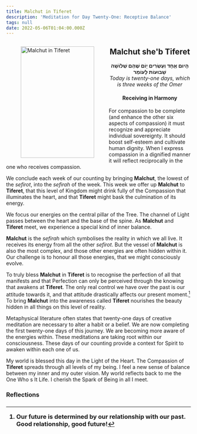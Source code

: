 ```yaml
---
title: Malchut in Tiferet
description: 'Meditation for Day Twenty-One: Receptive Balance'
tags: null
date: 2022-05-06T01:04:00.000Z
---
```

<a href="https://www.chabad.org/holidays/sefirah/omer-count_cdo/jewish/Count-the-Omer.htm">
<i class="fa fa-file" aria-hidden="true"></i></a>

<figure style='float: left'>
 <a href='/posts/img/freedom/week3/3.7-Malchut_in_Tiferet.png' target="_blank">
   <img src='/posts/img/freedom/week3/3.7-Malchut_in_Tiferet_s.png' alt='Malchut in Tiferet' width='200' height='304' />
 </a>
</figure>

<div style="text-align:center">
<h2>Malchut she'b Tiferet</h2>
<span dir="rtl"><b>הָיום אֵֶחָד וְעֶשְׂרִים יָוֹם שֶׁהֵם שְׁלוֹשָׁה שָׁבוּעוֹת לָעוֹמֵר</b></span>
<br />
<i>ֹToday is twenty-one days, which is three weeks of the Omer</i>
</p>

<h4>Receiving in Harmony</h4>

</div>
<div class="abstract">

For compassion to be complete (and enhance the other six aspects of compassion) it must recognize and appreciate individual sovereignty. It should boost self-esteem and cultivate human dignity. When I express compassion in a dignified manner it will reflect reciprocally in the one who receives compassion.
</div>

We conclude each week of our counting by bringing **Malchut**, the lowest of the _sefirot_, into the _sefirah_ of the week. This week we offer up **Malchut** to **Tiferet**, that this level of Kingdom might drink fully of the Compassion that illuminates the heart, and that **Tiferet** might bask the culmination of its energy.

We focus our energies on the central pillar of the Tree. The channel of Light passes between the heart and the base of the spine. As **Malchut** and **Tiferet** meet, we experience a special kind of inner balance.

**Malchut** is the _sefirah_ which symbolises the reality in which we all live. It receives its energy from all the other _sefirot_. But the vessel of **Malchut** is also the most complex, and those other energies are often hidden within it. Our challenge is to honour all those energies, that we might consciously evolve.

To truly bless **Malchut** in **Tiferet** is to recognise the perfection of all that manifests and that Perfection can only be perceived through the knowing that awakens at **Tiferet**. The only real control we have over the past is our attitude towards it, and that attitude drastically affects our present moment.[^1] To bring **Malchut** into the awareness called **Tiferet** nourishes the beauty hidden in all things on this level of reality.

Metaphysical literature often states that twenty-one days of creative meditation are necessary to alter a habit or a belief. We are now completing the first twenty-one days of this journey. We are becoming more aware of the energies within. These meditations are taking root within our consciousness. These days of our counting provide a context for Spirit to awaken within each one of us.

<div class="abstract">

My world is blessed this day in the Light of the Heart. The Compassion of <b>Tiferet</b> spreads through all levels of my being. I feel a new sense of balance between my inner and my outer vision. My world reflects back to me the One Who s It Life. I cherish the Spark of Being in all I meet.

</div>

<h3>Reflections<h3>

[^1]: Our future is determined by our relationship with our past. Good relationship, good future!
